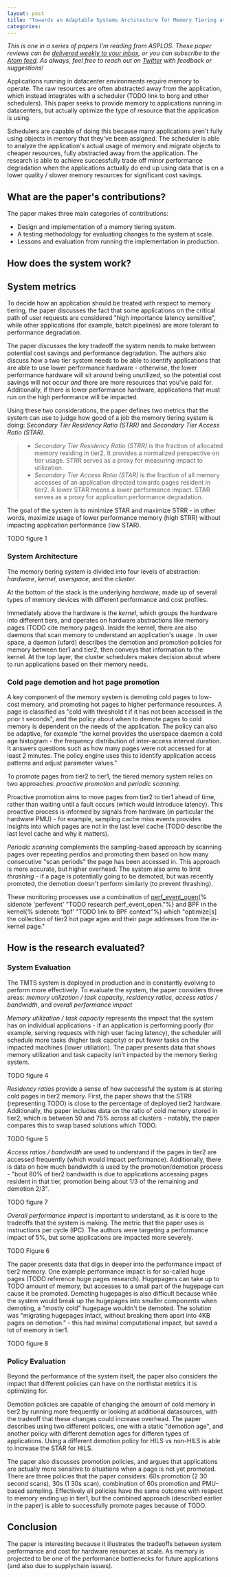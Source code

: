 ```yaml
---
layout: post
title: "Towards an Adaptable Systems Architecture for Memory Tiering at Warehouse-Scale"
categories:
---
```


_This is one in a series of papers I'm reading from ASPLOS. These paper reviews can be [delivered weekly to your inbox](https://newsletter.micahlerner.com/), or you can subscribe to the [Atom feed](https://www.micahlerner.com/feed.xml). As always, feel free to reach out on [Twitter](https://twitter.com/micahlerner) with feedback or suggestions!_

Applications running in datacenter environments require memory to operate. The raw resources are often abstracted away from the application, which instead integrates with a scheduler (TODO link to borg and other schedulers). This paper seeks to provide memory to applications running in datacenters, but actually optimize the type of resource that the application is using.

Schedulers are capable of doing this because many applications aren't fully using objects in memory that they've been assigned. The scheduler is able to analyze the application's actual usage of memory and migrate objects to cheaper resources, fully abstracted away from the application. The research is able to achieve successfully trade off minor performance degradation when the applications actually do end up using data that is on a lower quality / slower memory resources for significant cost savings.


## What are the paper's contributions?

The paper makes three main categories of contributions:

- Design and implementation of a memory tiering system.
- A testing methodology for evaluating changes to the system at scale.
- Lessons and evaluation from running the implementation in production.

## How does the system work?

## System metrics

To decide how an application should be treated with respect to memory tiering, the paper discusses the fact that some applications on the critical path of user requests are considered "high importance latency sensitive", while other applications (for example, batch pipelines) are more tolerant to performance degradation.

The paper discusses the key tradeoff the system needs to make between potential cost savings and performance degradation. The authors also discuss how a two tier system needs to be able to identify applications that are able to use lower performance hardware - otherwise, the lower performance hardware will sit around being unutilized, so the potential cost savings will not occur _and_ there are more resources that you've paid for. Additionally, if there is lower performance hardware, applications that must run on the high performance will be impacted.

Using these two considerations, the paper defines two metrics that the system can use to judge how good of a job the memory tiering system is doing: _Secondary Tier Residency Ratio (STRR)_ and _Secondary Tier Access Ratio (STAR)_.

> - _Secondary Tier Residency Ratio (STRR)_ is the fraction of allocated memory residing in tier2. It provides a normalized perspective on tier usage. STRR serves as a proxy for measuring impact to utilization.
> - _Secondary Tier Access Ratio (STAR)_ is the fraction of all memory accesses of an application directed towards pages resident in tier2. A lower STAR means a lower performance impact. STAR serves as a proxy for application performance degradation.

The goal of the system is to minimize STAR and maximize STRR - in other words, maximize usage of lower performance memory (high STRR) without impacting application performance (low STAR).

TODO figure 1

### System Architecture

The memory tiering system is divided into four levels of abstraction: _hardware_, _kernel_, _userspace_, and the _cluster_.

At the bottom of the stack is the underlying _hardware_, made up of several types of memory devices with different performance and cost profiles.

Immediately above the hardware is the _kernel_, which groups the hardware into different tiers, and operates on hardware abstractions like memory pages (TODO cite memory pages). Inside the kernel, there are also daemons that scan memory to understand an application's usage . In user space, a daemon (ufard) describes the demotion and promotion policies for memory between tier1 and tier2, then conveys that information to the kernel. At the top layer, the cluster schedulers makes decision about where to run applications based on their memory needs.

### Cold page demotion and hot page promotion

A key component of the memory system is demoting cold pages to low-cost memory, and promoting hot pages to higher performance resources. A page is classified as "cold with threshold t if it has not been accessed in the prior t seconds", and the policy about when to demote pages to cold memory is dependent on the needs of the application. The policy can also be adaptive, for example "the kernel provides the userspace daemon a cold age histogram - the frequency distribution of inter-access interval duration. It answers questions such as how many pages were not accessed for at least 2 minutes. The policy engine uses this to identify application access patterns and adjust parameter values."

To promote pages from tier2 to tier1, the tiered memory system relies on two approaches: _proactive promotion_ and _periodic scanning_.

Proactive promotion aims to move pages from tier2 to tier1 ahead of time, rather than waiting until a fault occurs (which would introduce latency). This proactive process is informed by signals from hardware (in particular the hardware PMU) - for example, sampling cache miss events provides insights into which pages are not in the last level cache (TODO describe the last level cache and why it matters).

_Periodic scanning_ complements the sampling-based approach by scanning pages over repeating perdios and promoting them based on how many consecutive "scan periods" the page has been accessed in. This approach is more accurate, but higher overhead. The system also aims to limit _thrashing_ - if a page is potentially going to be demoted, but was recently promoted, the demotion doesn't perform similarly (to prevent thrashing).

These monitoring processes use a combination of [perf_event_open](https://www.man7.org/linux/man-pages/man2/perf_event_open.2.html){% sidenote 'perfevent' "TODO research perf_event_open."%} and BPF in the kernel{% sidenote 'bpf' "TODO link to BPF context"%} which "optimize[s] the collection of tier2 hot page ages and their page addresses from the in-kernel page."

## How is the research evaluated?

### System Evaluation

The TMTS system is deployed in production and is constantly evolving to perform more effectively. To evaluate the system, the paper considers three areas: _memory utilization / task capacity_, _residency ratios_, _access ratios / bandwidth_, and _overall performance impact_

_Memory utilization / task capacity_ represents the impact that the system has on individual applications - if an application is performing poorly (for example, serving requests with high user facing latency), the scheduler will schedule more tasks (higher task capcity) or put fewer tasks on the impacted machines (lower utiliation). The paper presents data that shows memory utilization and task capacity isn't impacted by the memory tiering system.

TODO figure 4

_Residency ratios_ provide a sense of how successful the system is at storing cold pages in tier2 memory. First, the paper shows that the STRR (representing TODO) is close to the percentage of deployed tier2 hardware. Additionally, the paper includes data on the ratio of cold memory stored in tier2, which is between 50 and 75% across all clusters - notably, the paper compares this to swap based solutions which TODO.

TODO figure 5

_Access ratios / bandwidth_ are used to understand if the pages in tier2 are accessed frequently (which would impact performance). Additionally, there is data on how much bandwidth is used by the promotion/demotion process - "bout 80% of tier2 bandwidth is due to applications accessing pages resident in that tier, promotion being about 1/3 of the remaining and demotion 2/3".

TODO figure 7

_Overall performance impact_ is important to understand, as it is core to the tradeoffs that the system is making. The metric that the paper uses is instructions per cycle (IPC). The authors were targeting a performance impact of 5%, but some applications are impacted more severely.

TODO Figure 6

The paper presents data that digs in deeper into the performance impact of tier2 memory. One example performance impact is for so-called huge pages (TODO reference huge pages research). Hugepagers can take up to TODO amount of memory, but accesses to a small part of the hugepage can cause it be promoted. Demoting hugepages is also difficult because while the system would break up the hugepages into smaller components when demoting, a "mostly cold" hugepage wouldn't be demoted. The solution was "migrating hugepages intact, without breaking them apart into 4KB pages on demotion." - this had minimal computational impact, but saved a lot of memory in tier1.

TODO figure 8

### Policy Evaluation

Beyond the performance of the system itself, the paper also considers the impact that different policies can have on the northstar metrics it is optimizing for.

Demotion policies are capable of changing the amount of cold memory in tier2 by running more frequently or looking at additional datasources, with the tradeoff that these changes could increase overhead. The paper describes using two different policies, one with a static "demotion age", and another policy with different demotion ages for differen types of applications. Using a different demotion policy for HILS vs non-HILS is able to increase the STAR for HILS.

The paper also discusses promotion policies, and argues that applications are actually more sensitive to situations when a page is not yet promoted. There are three policies that the paper considers: 60s promotion (2 30 second scans), 30s (1 30s scan), combination of 60s promotion and PMU-based sampling. Effectively all policies have the same outcome with respect to memory ending up in tier1, but the combined approach (described earlier in the paper) is able to successfully promote pages because of TODO.

## Conclusion

The paper is interesting because it illustrates the tradeoffs between system performance and cost for hardware resources at scale. As memory is projected to be one of the performance bottlenecks for future applications (and also due to supplychain issues).